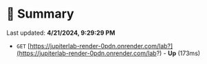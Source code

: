 # 📖 Summary
Last updated: **4/21/2024, 9:29:29 PM**

- `GET` [https://jupiterlab-render-0pdn.onrender.com/lab?](https://jupiterlab-render-0pdn.onrender.com/lab?) - **Up** (173ms)
